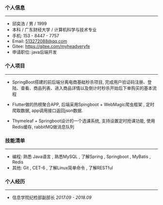 ### 个人信息

-------------------------------------

- 邱奕浩  /  男  /  1999
- 本科  /  广东财经大学  /  计算机科学与技术专业
- 手机:  153 - 8447 - 7757
- Email: 513272088@qq.com
- Gitee: https://gitee.com/myheadveryfe
- 申请职位: java后端开发



### 个人项目

-----------------

- SpringBoot搭建的前后端分离电商基础秒杀项目,  完成用户验证码注册、登陆、查看、商品列表、进入商品详情以及倒计时秒杀开始后下单购买的基本流程

- Flutter做的热榜聚合APP, 后端采用Spingboot + WebMagic爬虫框架 , 定时爬取数据, app调用接口返回json数据. 
- Thymeleaf + Springboot设计的一个选课系统, 支持设置定时抢课功能, 使用Redis缓存, rabbitMQ做消息队列



### 技能清单

----------------

- 编程:  熟悉 Java语言 ,  熟悉MySQL , 了解Spring , Springboot , MyBatis , Redis
- 其他:  Git , CET-6 , 了解Linux简单命令 , 了解RESTful



### 个人经历

-------------

- 信息学院纪检部副部长 *2017.09 - 2018.09*

